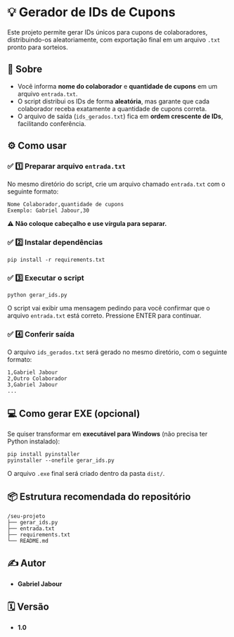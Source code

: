# 💡 Gerador de IDs de Cupons

Este projeto permite gerar IDs únicos para cupons de colaboradores, distribuindo-os aleatoriamente, com exportação final em um arquivo `.txt` pronto para sorteios.

## 📄 Sobre

- Você informa **nome do colaborador** e **quantidade de cupons** em um arquivo `entrada.txt`.
- O script distribui os IDs de forma **aleatória**, mas garante que cada colaborador receba exatamente a quantidade de cupons correta.
- O arquivo de saída (`ids_gerados.txt`) fica em **ordem crescente de IDs**, facilitando conferência.

## ⚙️ Como usar

### ✅ 1️⃣ Preparar arquivo `entrada.txt`

No mesmo diretório do script, crie um arquivo chamado `entrada.txt` com o seguinte formato:

```
Nome Colaborador,quantidade de cupons
Exemplo: Gabriel Jabour,30
```

⚠️ **Não coloque cabeçalho e use vírgula para separar.**

### ✅ 2️⃣ Instalar dependências

```
pip install -r requirements.txt
```

### ✅ 3️⃣ Executar o script

```
python gerar_ids.py
```

O script vai exibir uma mensagem pedindo para você confirmar que o arquivo `entrada.txt` está correto. Pressione ENTER para continuar.

### ✅ 4️⃣ Conferir saída

O arquivo `ids_gerados.txt` será gerado no mesmo diretório, com o seguinte formato:

```
1,Gabriel Jabour
2,Outro Colaborador
3,Gabriel Jabour
...
```

## 💻 Como gerar EXE (opcional)

Se quiser transformar em **executável para Windows** (não precisa ter Python instalado):

```
pip install pyinstaller
pyinstaller --onefile gerar_ids.py
```

O arquivo `.exe` final será criado dentro da pasta `dist/`.

## 📦 Estrutura recomendada do repositório

```
/seu-projeto
├── gerar_ids.py
├── entrada.txt
├── requirements.txt
└── README.md
```

## ✍️ Autor

- **Gabriel Jabour**

## 🗓️ Versão

- **1.0**